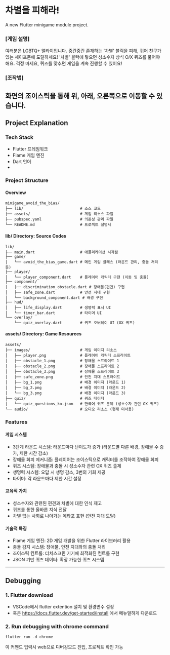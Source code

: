 # 차별을 피해라!

A new Flutter minigame module project.

### [게임 설명]
여러분은 LGBTQ+ 앨라이입니다. 중간중간 존재하는 '차별' 블럭을 피해, 퀴어 친구가 있는 세이프존에 도달하세요!
'차별' 블럭에 닿으면 성소수자 상식 O/X 퀴즈를 풀어야 해요. 걱정 마세요, 퀴즈를 맞추면 게임을 계속 진행할 수 있어요!

### [조작법]
화면의 조이스틱을 통해 위, 아래, 오른쪽으로 이동할 수 있습니다.
---

## Project Explanation
### Tech Stack
- Flutter 프레임워크
- Flame 게임 엔진
- Dart 언어
- 
### Project Structure
#### Overview
```
minigame_avoid_the_bias/
├── lib/                         # 소스 코드
├── assets/                      # 게임 리소스 파일
├── pubspec.yaml                 # 의존성 관리 파일
└── README.md                    # 프로젝트 설명서
```

#### lib/ Directory: Source Codes
```
lib/
├── main.dart                    # 애플리케이션 시작점
├── game/
│   └── avoid_the_bias_game.dart # 메인 게임 클래스 (라운드 관리, 충돌 처리 등)
├── player/
│   └── player_component.dart    # 플레이어 캐릭터 구현 (이동 및 충돌)
├── component/
│   ├── discrimination_obstacle.dart # 장애물(편견) 구현
│   ├── safe_zone.dart           # 안전 지대 구현
│   └── background_component.dart # 배경 구현
├── hud/
│   ├── life_display.dart        # 생명력 표시 UI
│   └── timer_bar.dart           # 타이머 UI
└── overlay/
    └── quiz_overlay.dart        # 퀴즈 오버레이 UI (OX 퀴즈)
```
#### assets/ Directory: Game Resources
```
assets/
├── images/                      # 게임 이미지 리소스
│   ├── player.png               # 플레이어 캐릭터 스프라이트
│   ├── obstacle_1.png           # 장애물 스프라이트 1
│   ├── obstacle_2.png           # 장애물 스프라이트 2
│   ├── obstacle_3.png           # 장애물 스프라이트 3
│   ├── safe_zone.png            # 안전 지대 스프라이트
│   ├── bg_1.png                 # 배경 이미지 (라운드 1)
│   ├── bg_2.png                 # 배경 이미지 (라운드 2)
│   └── bg_3.png                 # 배경 이미지 (라운드 3)
├── quiz/                        # 퀴즈 데이터
│   └── quiz_questions_ko.json   # 한국어 퀴즈 문제 (성소수자 관련 OX 퀴즈)
└── audio/                       # 오디오 리소스 (현재 미사용)
```

### Features
#### 게임 시스템
- 3단계 라운드 시스템: 라운드마다 난이도가 증가 (라운드별 다른 배경, 장애물 수 증가, 제한 시간 감소)
- 장애물 회피 메커니즘: 플레이어는 조이스틱으로 캐릭터를 조작하여 장애물 회피
- 퀴즈 시스템: 장애물과 충돌 시 성소수자 관련 OX 퀴즈 출제
- 생명력 시스템: 오답 시 생명 감소, 3번의 기회 제공
- 타이머: 각 라운드마다 제한 시간 설정
#### 교육적 가치
- 성소수자와 관련된 편견과 차별에 대한 인식 제고
- 퀴즈를 통한 올바른 지식 전달
- 차별 없는 사회로 나아가는 메타포 표현 (안전 지대 도달)
#### 기술적 특징
- Flame 게임 엔진: 2D 게임 개발을 위한 Flutter 라이브러리 활용
- 충돌 감지 시스템: 장애물, 안전 지대와의 충돌 처리
- 조이스틱 컨트롤: 터치스크린 기기에 최적화된 컨트롤 구현
- JSON 기반 퀴즈 데이터: 확장 가능한 퀴즈 시스템
---

## Debugging
### 1. Flutter download
- VSCode에서 flutter extention 설치 및 환경변수 설정
- 혹은 https://docs.flutter.dev/get-started/install 에서 메뉴얼하게 다운로드

### 2. Run debugging with chrome command
```
flutter run -d chrome
```
이 커멘드 입력시 web으로 디버깅모드 진입, 프로젝트 확인 가능
